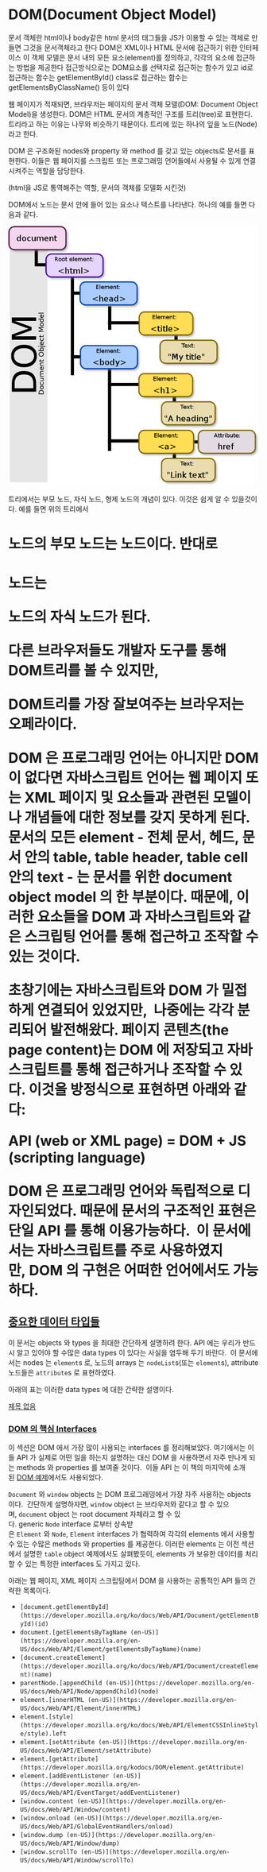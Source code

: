 # DOM(Document Object Model)

문서 객체란 html이나 body같은 html 문서의 태그들을 JS가 이용할 수 있는 객체로 만들면 그것을 문서객체라고 한다
DOM은 XML이나 HTML 문서에 접근하기 위한 인터페이스
이 객체 모델은 문서 내의 모든 요소(element)를 정의하고, 각각의 요소에 접근하는 방법을 제공한다
접근방식으로는 DOM요소를 선택자로 접근하는 함수가 있고 id로 접근하는 함수는 getElementById()
class로 접근하는 함수는 getElementsByClassName() 등이 있다

웹 페이지가 적재되면, 브라우저는 페이지의 문서 객체 모델(DOM: Document Object Model)을 생성한다. DOM은 HTML 문서의 계층적인 구조를 트리(tree)로 표현한다. 트리라고 하는 이유는 나무와 비슷하기 때문이다. 트리에 있는 하나의 잎을 노드(Node)라고 한다.

DOM 은 구조화된 nodes와 property 와 method 를 갖고 있는 objects로 문서를 표현한다. 이들은 웹 페이지를 스크립트 또는 프로그래밍 언어들에서 사용될 수 있게 연결시켜주는 역할을 담당한다.

(html을 JS로 통역해주는 역할, 문서의 객체를 모델화 시킨것)

DOM에서 노드는 문서 안에 들어 있는 요소나 텍스트를 나타낸다. 하나의 예를 들면 다음과 같다.

![DOM(Document%20Object%20Model)%20a04283101ba648c0b1a6d7663106bfee/800px-DOM-model.svg.png](images\dom\800px-DOM-model.svg.png)

트리에서는 부모 노드, 자식 노드, 형제 노드의 개념이 있다. 이것은 쉽게 알 수 있을것이다.
예를 들면 위의 트리에서 <h1> 노드의 부모 노드는 <body> 노드이다. 반대로 <h1> 노드는

<body> 노드의 자식 노드가 된다.

다른 브라우저들도 개발자 도구를 통해 DOM트리를 볼 수 있지만,

DOM트리를 가장 잘보여주는 브라우저는 오페라이다. 

DOM 은 프로그래밍 언어는 아니지만 DOM 이 없다면 자바스크립트 언어는 웹 페이지 또는 XML 페이지 및 요소들과 관련된 모델이나 개념들에 대한 정보를 갖지 못하게 된다. 문서의 모든 element - 전체 문서, 헤드, 문서 안의 table, table header, table cell 안의 text - 는 문서를 위한 document object model 의 한 부분이다. 때문에, 이러한 요소들을 DOM 과 자바스크립트와 같은 스크립팅 언어를 통해 접근하고 조작할 수 있는 것이다.

초창기에는 자바스크립트와 DOM 가 밀접하게 연결되어 있었지만,  나중에는 각각 분리되어 발전해왔다. 페이지 콘텐츠(the page content)는 DOM 에 저장되고 자바스크립트를 통해 접근하거나 조작할 수 있다. 이것을 방정식으로 표현하면 아래와 같다:

API (web or XML page) = DOM + JS (scripting language)

DOM 은 프로그래밍 언어와 독립적으로 디자인되었다. 때문에 문서의 구조적인 표현은 단일 API 를 통해 이용가능하다.  이 문서에서는 자바스크립트를 주로 사용하였지만, DOM 의 구현은 어떠한 언어에서도 가능하다.

## [중요한 데이터 타입들](https://developer.mozilla.org/ko/docs/Web/API/Document_Object_Model/Introduction#important_data_types)

이 문서는 objects 와 types 을 최대한 간단하게 설명하려 한다. API 에는 우리가 반드시 알고 있어야 할 수많은 data types 이 있다는 사실을 염두해 두기 바란다.  이 문서에서는 nodes 는 `element`s 로, 노드의 arrays 는 `nodeList`s(또는 `element`s), attribute 노드들은 `attribute`s 로 표현하였다.

아래의 표는 이러한 data types 에 대한 간략한 설명이다.

[제목 없음](https://www.notion.so/4173914e486c43399bdb09c163f14e0e)

### [DOM 의 핵심 Interfaces](https://developer.mozilla.org/ko/docs/Web/API/Document_Object_Model/Introduction#core_interfaces_in_the_dom)

이 섹션은 DOM 에서 가장 많이 사용되는 interfaces 를 정리해보았다. 여기에서는 이들 API 가 실제로 어떤 일을 하는지 설명하는 대신 DOM 을 사용하면서 자주 만나게 되는 methods 와 properties 를 보여줄 것이다.  이들 API 는 이 책의 마지막에 소개된 [DOM 예제](https://developer.mozilla.org/ko/docs/Gecko_DOM_Reference/Examples)에서도 사용되었다.

`Document` 와 `window` objects 는 DOM 프로그래밍에서 가장 자주 사용하는 objects 이다.  간단하게 설명하자면, `window` object 는 브라우저와 같다고 할 수 있으며, `document` object 는 root document 자체라고 할 수 있다. generic `Node` interface 로부터 상속받은 `Element` 와 `Node`, `Element` interfaces 가 협력하여 각각의 elements 에서 사용할 수 있는 수많은 methods 와 properties 를 제공한다. 이러한 elements 는 이전 섹션에서 설명한 `table` object 예제에서도 살펴봤듯이, elements 가 보유한 데이터를 처리할 수 있는 특정한 interfaces 도 가지고 있다.

아래는 웹 페이지, XML 페이지 스크립팅에서 DOM 을 사용하는 공통적인 API 들의 간략한 목록이다.

- `[document.getElementById](https://developer.mozilla.org/ko/docs/Web/API/Document/getElementById)(id)`
- `document.[getElementsByTagName (en-US)](https://developer.mozilla.org/en-US/docs/Web/API/Element/getElementsByTagName)(name)`
- `[document.createElement](https://developer.mozilla.org/ko/docs/Web/API/Document/createElement)(name)`
- `parentNode.[appendChild (en-US)](https://developer.mozilla.org/en-US/docs/Web/API/Node/appendChild)(node)`
- `element.[innerHTML (en-US)](https://developer.mozilla.org/en-US/docs/Web/API/Element/innerHTML)`
- `element.[style](https://developer.mozilla.org/ko/docs/Web/API/ElementCSSInlineStyle/style).left`
- `element.[setAttribute (en-US)](https://developer.mozilla.org/en-US/docs/Web/API/Element/setAttribute)`
- `element.[getAttribute](https://developer.mozilla.org/kodocs/DOM/element.getAttribute)`
- `element.[addEventListener (en-US)](https://developer.mozilla.org/en-US/docs/Web/API/EventTarget/addEventListener)`
- `[window.content (en-US)](https://developer.mozilla.org/en-US/docs/Web/API/Window/content)`
- `[window.onload (en-US)](https://developer.mozilla.org/en-US/docs/Web/API/GlobalEventHandlers/onload)`
- `[window.dump (en-US)](https://developer.mozilla.org/en-US/docs/Web/API/Window/dump)`
- `[window.scrollTo (en-US)](https://developer.mozilla.org/en-US/docs/Web/API/Window/scrollTo)`
